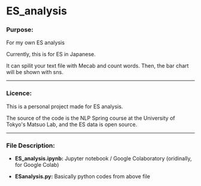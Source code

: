 # ES_analysis

### Purpose: 
For my own ES analysis

Currently, this is for ES in Japanese.

It can spilit your text file with Mecab and count words. Then, the bar chart will be shown with sns.


___

### Licence:
This is a personal project made for ES analysis. 

The source of the code is the NLP Spring course at the University of Tokyo's Matsuo Lab, and the ES data is open source.

___

### File Description:

- **ES_analysis.ipynb:**
    Jupyter notebook / Google Colaboratory (oridinally, for Google Colab)
    
- **ESanalysis.py:**
    Basically python codes from above file    
